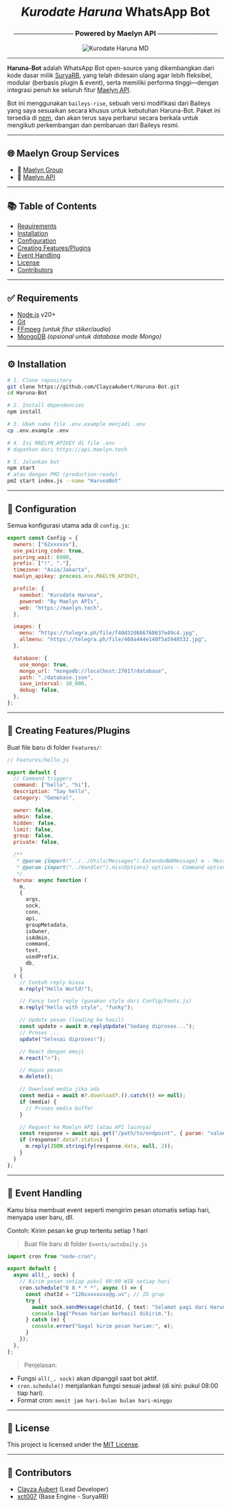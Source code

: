 <div align="center">
  <h1><i>Kurodate Haruna</i> WhatsApp Bot</h1>
  <h3>──────────── Powered by Maelyn API ────────────</h3>
  <img src="https://s6.imgcdn.dev/Yc8bUC.png" alt="Kurodate Haruna MD" width="auto" />
</div>

---

**Haruna-Bot** adalah WhatsApp Bot open-source yang dikembangkan dari kode dasar milik [SuryaRB](https://github.com/xct007/SuryaRB), yang telah didesain ulang agar lebih fleksibel, modular (berbasis plugin & event), serta memiliki performa tinggi—dengan integrasi penuh ke seluruh fitur [Maelyn API](https://maelyn.sbs).

Bot ini menggunakan `baileys-rise`, sebuah versi modifikasi dari Baileys yang saya sesuaikan secara khusus untuk kebutuhan Haruna-Bot. Paket ini tersedia di [npm](https://www.npmjs.com/package/@clayzaaubert/baileys-rise), dan akan terus saya perbarui secara berkala untuk mengikuti perkembangan dan pembaruan dari Baileys resmi.

---

## 🌐 Maelyn Group Services

* 🔗 [Maelyn Group](https://maelyn.my.id)
* 🧠 [Maelyn API](https://maelyn.sbs)

---

## 📚 Table of Contents

* [Requirements](#requirements)
* [Installation](#installation)
* [Configuration](#configuration)
* [Creating Features/Plugins](#creating-featuresplugins)
* [Event Handling](#event-handling)
* [License](#license)
* [Contributors](#contributors)

---

## ✅ Requirements

* [Node.js](https://nodejs.org/en/) v20+
* [Git](https://git-scm.com/)
* [FFmpeg](https://ffmpeg.org/) *(untuk fitur stiker/audio)*
* [MongoDB](https://www.mongodb.com/) *(opsional untuk database mode Mongo)*

---

## ⚙️ Installation

```sh
# 1. Clone repository
git clone https://github.com/ClayzaAubert/Haruna-Bot.git
cd Haruna-Bot

# 2. Install dependencies
npm install

# 3. Ubah nama file .env.example menjadi .env
cp .env.example .env

# 4. Isi MAELYN_APIKEY di file .env
# dapatkan dari https://api.maelyn.tech

# 5. Jalankan bot
npm start
# atau dengan PM2 (production-ready)
pm2 start index.js --name "HarunaBot"
```

---

## 🔧 Configuration

Semua konfigurasi utama ada di `config.js`:

```js
export const Config = {
  owners: ["62xxxxxx"],
  use_pairing_code: true,
  pairing_wait: 6000,
  prefix: ["!", "."],
  timezone: "Asia/Jakarta",
  maelyn_apikey: process.env.MAELYN_APIKEY,

  profile: {
    namebot: "Kurodate Haruna",
    powered: "By Maelyn APIs",
    web: "https://maelyn.tech",
  },

  images: {
    menu: "https://telegra.ph/file/f40d32d686760637e49c4.jpg",
    allmenu: "https://telegra.ph/file/460a444e140f5a5948532.jpg",
  },

  database: {
    use_mongo: true,
    mongo_url: "mongodb://localhost:27017/database",
    path: "./database.json",
    save_interval: 10_000,
    debug: false,
  },
};
```

---

## 🧩 Creating Features/Plugins

Buat file baru di folder `Features/`:

```js
// Features/hello.js

export default {
  // Command triggers
  command: ["hello", "hi"],
  description: "Say hello",
  category: "General",

  owner: false,
  admin: false,
  hidden: false,
  limit: false,
  group: false,
  private: false,

  /**
   * @param {import("../../Utils/Messages").ExtendedWAMessage} m - Message object
   * @param {import("../Handler").miscOptions} options - Command options
   */
  haruna: async function (
    m,
    {
      args,
      sock,
      conn,
      api,
      groupMetadata,
      isOwner,
      isAdmin,
      command,
      text,
      usedPrefix,
      db,
    }
  ) {
    // Contoh reply biasa
    m.reply("Hello World!");

    // Fancy text reply (gunakan style dari Config/Fonts.js)
    m.reply("Hello with style", "funky");

    // Update pesan (loading ke hasil)
    const update = await m.replyUpdate("Sedang diproses...");
    // Proses ...
    update("Selesai diproses!");

    // React dengan emoji
    m.react("🔥");

    // Hapus pesan
    m.delete();

    // Download media jika ada
    const media = await m?.download?.().catch(() => null);
    if (media) {
      // Proses media buffer
    }

    // Request ke Maelyn API (atau API lainnya)
    const response = await api.get("/path/to/endpoint", { param: "value" });
    if (response?.data?.status) {
      m.reply(JSON.stringify(response.data, null, 2));
    }
  }
};
```

---

## 🔄 Event Handling

Kamu bisa membuat event seperti mengirim pesan otomatis setiap hari, menyapa user baru, dll.

Contoh: Kirim pesan ke grup tertentu setiap 1 hari

> Buat file baru di folder `Events/autoDaily.js`

```ts
import cron from "node-cron";

export default {
  async all(_, sock) {
    // Kirim pesan setiap pukul 08:00 WIB setiap hari
    cron.schedule("0 8 * * *", async () => {
      const chatId = "120xxxxxxxx@g.us"; // ID grup
      try {
        await sock.sendMessage(chatId, { text: "Selamat pagi dari Haruna 💌" });
        console.log("Pesan harian berhasil dikirim.");
      } catch (e) {
        console.error("Gagal kirim pesan harian:", e);
      }
    });
  },
};
```

> Penjelasan:

* Fungsi `all(_, sock)` akan dipanggil saat bot aktif.
* `cron.schedule()` menjalankan fungsi sesuai jadwal (di sini: pukul 08:00 tiap hari).
* Format cron: `menit jam hari-bulan bulan hari-minggu`

---

## 📜 License

This project is licensed under the [MIT License](LICENSE).

---

## 👤 Contributors

* [Clayza Aubert](https://github.com/ClayzaAubert) (Lead Developer)
* [xct007](https://github.com/xct007) (Base Engine - SuryaRB)